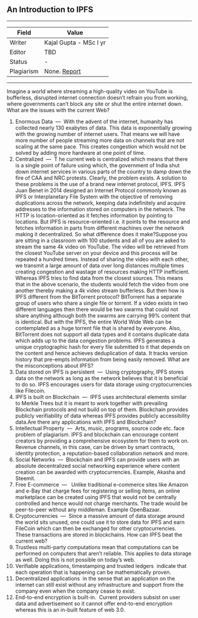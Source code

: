 ## An Introduction to IPFS

---
| Field | Value |
|----|----|
| Writer | Kajal Gupta - MSc I yr|
| Editor | TBD			   |
| Status | -                       |
| Plagiarism| None. [Report](./plag-reports/plag-ipfs.pdf) | 

---

Imagine a world where streaming a high-quality video on YouTube is bufferless, disrupted
internet connection doesn’t refrain you from working, where governments can’t block any site or
shut the entire internet down.
What are the issues with the current Web?
1. Enormous Data ​ — ​ With the advent of the internet, humanity has collected nearly 130
exabytes of data. This data is exponentially growing with the growing number of internet
users. That means we will have more number of people streaming more data on channels
that are not scaling at the same pace. This creates congestion which would not be solved
by adding more hardware at one point of time.
2. Centralized ​ — ​ T
he current web is centralized which means that there is a single point
of failure using which, the government of India shut down internet services in various
parts of the country to damp down the fire of CAA and NRC protests.
Clearly, the problem exists. A solution to these problems is the use of a brand new internet
protocol, IPFS.
IPFS
Juan Benet in 2014 designed an Internet Protocol commonly known as IPFS or Interplanetary
File System with the objective of removing duplications across the network, keeping data
indefinitely and acquire addresses to the information stored on computers in the network. The
HTTP is location-oriented as it fetches information by pointing to locations. But IPFS is
resource-oriented i.e. it points to the resource and fetches information in parts from different
machines over the network making it decentralized.
So what difference does it make?Suppose you are sitting in a classroom with 100 students and all of you are asked to stream the
same 4k video on YouTube. The video will be retrieved from the closest YouTube server on your
device and this process will be repeated a hundred times. Instead of sharing the video with each
other, we transmit a large amount of data over long distances multiple times creating congestion
and wastage of resources making HTTP inefficient.
Whereas IPFS tries to find data from the closest sources. This means that in the above scenario,
the students would fetch the video from one another thereby making a 4k video stream
bufferless.
But then how is IPFS different from the BitTorrent protocol?
BitTorrent has a separate group of users who share a single file or torrent. If a video exists in
two different languages then there would be two swarms that could not share anything although
both the swarms are carrying 99% content that is identical. But with the IPFS, the entire World
Wide Web can be contemplated as a huge torrent file that is shared by everyone.
Also, BitTorrent does not support all data types and it contains duplicate data which adds up to
the data congestion problems.
IPFS generates a unique cryptographic hash for every file submitted to it that depends on the
content and hence achieves deduplication of data. It tracks version history that pre-empts
information from being easily removed.
What are the misconceptions about IPFS?
1. Data stored on IPFS is persistent ​ — ​ Using cryptography, IPFS stores data on the
network as long as the network believes that it is beneficial to do so. IPFS encourages
users for data storage using cryptocurrencies like Filecoin.
2. IPFS is built on Blockchain ​ — ​ IPFS uses architectural elements similar to Merkle
Trees but it is meant to work together with prevailing Blockchain protocols and not build
on top of them. Blockchain provides publicly verifiability of data whereas IPFS provides
publicly accessibility data.Are there any applications with IPFS and Blockchain?
1. Intellectual Property ​ — ​ Arts, music, programs, source code etc. face problem of
plagiarism. IPFS and blockchain can encourage content creators by providing a
comprehensive ecosystem for them to work on. Revenue channels, in this case, can be
driven by smart contracts, identity protection, a reputation-based collaboration network
and more.
2. Social Networks ​ — ​ Blockchain and IPFS can provide users with an absolute
decentralized social networking experience where content creation can be awarded with
cryptocurrencies. Example, Akasha and Steemit.
3. Free E-commerce ​ — ​ ​ Unlike traditional e-commerce sites like Amazon and e-Bay that
charge fees for registering or selling items, an online marketplace can be created using
IPFS that would not be centrally controlled and hence would not charge merchants. The
trade would be peer-to-peer without any middleman. Example OpenBazaar.
4. Cryptocurrencies ​ — ​ Since a massive amount of data storage around the world sits
unused, one could use it to store data for IPFS and earn FileCoin which can then be
exchanged for other cryptocurrencies. These transactions are stored in blockchains.
How can IPFS beat the current web?
1. Trustless multi-party computations​ mean that computations can be performed on
computers that aren’t reliable. This applies to data storage as well. Doing this is not
possible on today’s web.
2. Verifiable applications, timestamping and trusted ledgers ​ indicate that each
operation that is happening can be mathematically proven.
3. Decentralized applications ​ in the sense that an application on the internet can still
exist without any infrastructure and support from the company even when the company
cease to exist.
4. End-to-end encryption is built-in. ​ Current providers subsist on user data and
advertisement so it cannot offer end-to-end encryption whereas this is an in-built feature
of web 3.0.
